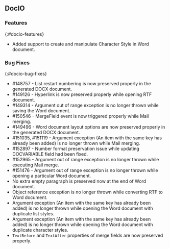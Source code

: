 ## DocIO

### Features
{:#docio-features}

* Added support to create and manipulate Character Style in Word document.

### Bug Fixes
{:#docio-bug-fixes}

* \#148757 - List restart numbering is now preserved properly in the generated DOCX document.
* \#149126 - Hyperlink is now preserved properly while opening RTF document.
* \#149314 - Argument out of range exception is no longer thrown while saving the Word document.
* \#150546 - MergeField event is now triggered properly while Mail merging.
* \#149496 - Word document layout options are now preserved properly in the generated DOCX document.
* \#151035, \#151119 - Argument exception (An item with the same key has already been added) is no longer thrown while Mail merging.
* \#152897 - Number format preservation issue while updating DOCVARIABLE field had been fixed.
* \#152965 - Argument out of range exception is no longer thrown while executing Mail merge.
* \#151476 - Argument out of range exception is no longer thrown while opening a particular Word document.
* No extra empty paragraph is preserved now at the end of Word document.
* Object reference exception is no longer thrown while converting RTF to Word document.
* Argument exception (An item with the same key has already been added) is no longer thrown while opening the Word document with duplicate list styles.
* Argument exception (An item with the same key has already been added) is no longer thrown while opening the Word document with duplicate character styles.
* `TextBefore` and `TextAfter` properties of merge fields are now preserved properly.
